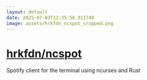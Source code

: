 ```yaml
---
layout: default
date: 2025-07-03T12:35:58.911748
image: assets/hrkfdn_ncspot_cropped.png
---
```


# [hrkfdn/ncspot](https://github.com/hrkfdn/ncspot)

Spotify client for the terminal using ncurses and Rust
